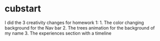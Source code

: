 # cubstart
 I did the 3 creativity changes for homework 1:
    1. The color changing background for the Nav bar
    2. The trees animation for the background of my name
    3. The experiences section with a timeline
